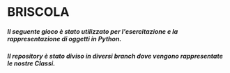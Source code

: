 # **BRISCOLA**

##### Il seguente gioco è stato utilizzato per l'esercitazione e la rappresentazione di <strong>oggetti in Python</strong>.
##### Il repository è stato diviso in diversi branch dove vengono rappresentate le nostre <strong>Classi</strong>.
